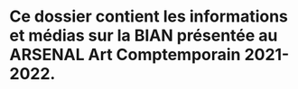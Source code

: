 # Ce dossier contient les informations et médias sur la BIAN présentée au ARSENAL Art Comptemporain 2021-2022.

